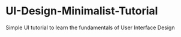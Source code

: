 # UI-Design-Minimalist-Tutorial
Simple UI tutorial to learn the fundamentals of User Interface Design
